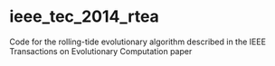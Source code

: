 ieee_tec_2014_rtea
==================

Code for the rolling-tide evolutionary algorithm described in the IEEE Transactions on Evolutionary Computation paper
